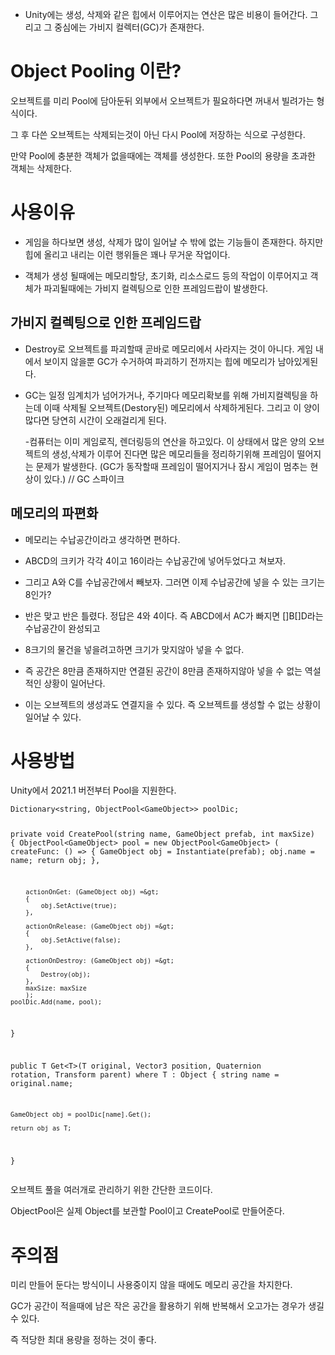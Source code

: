 <ul>
<li>Unity에는 생성, 삭제와 같은 힙에서 이루어지는 연산은 많은 비용이 들어간다.
그리고 그 중심에는 가비지 컬렉터(GC)가 존재한다.</li>
</ul>
<h1 id="object-pooling-이란">Object Pooling 이란?</h1>
<p>오브젝트를 미리 Pool에 담아둔뒤 외부에서 오브젝트가 필요하다면 꺼내서 빌려가는 형식이다.</p>
<p>그 후 다쓴 오브젝트는 삭제되는것이 아닌 다시 Pool에 저장하는 식으로 구성한다.</p>
<p>만약 Pool에 충분한 객체가 없을때에는 객체를 생성한다.
또한 Pool의 용량을 초과한 객체는 삭제한다.</p>
<h1 id="사용이유">사용이유</h1>
<ul>
<li><p>게임을 하다보면 생성, 삭제가 많이 일어날 수 밖에 없는 기능들이 존재한다.
하지만 힙에 올리고 내리는 이런 행위들은 꽤나 무거운 작업이다.</p>
</li>
<li><p>객체가 생성 될때에는 메모리할당, 초기화, 리소스로드 등의 작업이 이루어지고
객체가 파괴될때에는 가비지 컬렉팅으로 인한 프레임드랍이 발생한다.</p>
</li>
</ul>
<h2 id="가비지-컬렉팅으로-인한-프레임드랍">가비지 컬렉팅으로 인한 프레임드랍</h2>
<ul>
<li><p>Destroy로 오브젝트를 파괴할때 곧바로 메모리에서 사라지는 것이 아니다.
게임 내에서 보이지 않을뿐 GC가 수거하여 파괴하기 전까지는 힙에 메모리가 남아있게된다.</p>
</li>
<li><p>GC는 일정 임계치가 넘어가거나, 주기마다 메모리확보를 위해 가비지컬렉팅을 하는데 이때 삭제될 오브젝트(Destory된)
메모리에서 삭제하게된다. 그리고 이 양이 많다면 당연히 시간이 오래걸리게 된다.</p>
<p>-컴퓨터는 이미 게임로직, 렌더링등의 연산을 하고있다. 이 상태에서 많은 양의 오브젝트의 생성,삭제가 이루어 진다면
많은 메모리들을 정리하기위해 프레임이 떨어지는 문제가 발생한다.
(GC가 동작할때 프레임이 떨어지거나 잠시 게임이 멈추는 현상이 있다.) // GC 스파이크</p>
</li>
</ul>
<h2 id="메모리의-파편화">메모리의 파편화</h2>
<ul>
<li><p>메모리는 수납공간이라고 생각하면 편하다.</p>
</li>
<li><p>ABCD의 크키가 각각 4이고 16이라는 수납공간에 넣어두었다고 쳐보자.</p>
</li>
<li><p>그리고 A와 C를 수납공간에서 빼보자. 그러면 이제 수납공간에 넣을 수 있는 크기는 8인가?</p>
</li>
<li><p>반은 맞고 반은 틀렸다. 정답은 4와 4이다. 즉 ABCD에서 AC가 빠지면  []B[]D라는 수납공간이 완성되고</p>
</li>
<li><p>8크기의 물건을 넣을려고하면 크기가 맞지않아 넣을 수 없다.</p>
</li>
<li><p>즉 공간은 8만큼 존재하지만 연결된 공간이 8만큼 존재하지않아 넣을 수 없는 역설적인 상황이 일어난다.</p>
</li>
<li><p>이는 오브젝트의 생성과도 연결지을 수 있다. 즉 오브젝트를 생성할 수 없는 상황이 일어날 수 있다.</p>
</li>
</ul>
<h1 id="사용방법">사용방법</h1>
<p>Unity에서 2021.1 버전부터 Pool을 지원한다.</p>
<pre><code class="language-cs">Dictionary&lt;string, ObjectPool&lt;GameObject&gt;&gt; poolDic;

private void CreatePool(string name, GameObject prefab, int maxSize)
{
    ObjectPool&lt;GameObject&gt; pool = new ObjectPool&lt;GameObject&gt;
        (
        createFunc: () =&gt;
        {
            GameObject obj = Instantiate(prefab);
            obj.name = name;
            return obj;
        },

        actionOnGet: (GameObject obj) =&gt;
        {
            obj.SetActive(true);
        },

        actionOnRelease: (GameObject obj) =&gt;
        {
            obj.SetActive(false);
        },

        actionOnDestroy: (GameObject obj) =&gt;
        {
            Destroy(obj);
        },
        maxSize: maxSize
        );
    poolDic.Add(name, pool);
}

public T Get&lt;T&gt;(T original, Vector3 position, Quaternion rotation, Transform parent) where T : Object
{
    string name = original.name;

    GameObject obj = poolDic[name].Get();

    return obj as T;
}</code></pre>
<p>오브젝트 풀을 여러개로 관리하기 위한 간단한 코드이다.</p>
<p>ObjectPool은 실제 Object를 보관할 Pool이고 CreatePool로 만들어준다.</p>
<h1 id="주의점">주의점</h1>
<p>미리 만들어 둔다는 방식이니 사용중이지 않을 때에도 메모리 공간을 차지한다.</p>
<p>GC가 공간이 적을때에 남은 작은 공간을 활용하기 위해 반복해서 오고가는 경우가 생길 수 있다.</p>
<p>즉 적당한 최대 용량을 정하는 것이 좋다.</p>